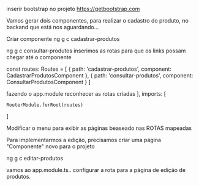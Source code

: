 inserir bootstrap no projeto
https://getbootstrap.com

Vamos gerar dois componentes, para realizar
o cadastro do produto, no backand que está nos
aguardando...

Criar componente
ng g c cadastrar-produtos

ng g c consultar-produtos
inserimos as rotas para que os links possam chegar até o componente

const routes: Routes = [
  { path: 'cadastrar-produtos', component: CadastrarProdutosComponent },
  { path: 'consultar-produtos', component: ConsultarProdutosComponent }
]

fazendo o app.module reconhecer as rotas criadas
  ],
  imports: [
   
    RouterModule.forRoot(routes)
  ]


Modificar o menu para exibir as páginas beaseado nas ROTAS mapeadas

Para implementarmos a edição, precisamos
criar uma página "Componente" novo para o projeto

ng g c editar-produtos

vamos ao app.module.ts.. configurar a rota para a página de edição de produtos.















